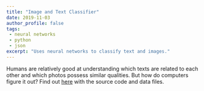 ```yaml
---
title: "Image and Text Classifier"
date: 2019-11-03
author_profile: false
tags: 
 - neural networks
 - python
 - json
excerpt: "Uses neural networks to classify text and images."
---
```


Humans are relatively good at understanding which texts are related to each other and which photos possess similar qualities. But how do computers figure it out? Find out [here](https://github.com/jckett/Neural-Network-Comment-Classification) with the source code and data files.
